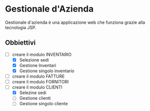 # Gestionale d'Azienda 
Gestionale d'azienda è una applicazione web che funziona grazie alla tecnologia JSP.
## Obbiettivi
- [ ] creare il modulo INVENTARIO
  - [X] Selezione sedi
  - [X] Gestione Inventari
  - [X] Gestione singolo inventario
- [ ] creare il modulo FATTURE
- [ ] creare il modulo FORNITORI
- [ ] creare il modulo CLIENTI
  - [X] Selezine sedi
  - [ ] Gestione clienti
  - [ ] Gestione singolo cliente 

